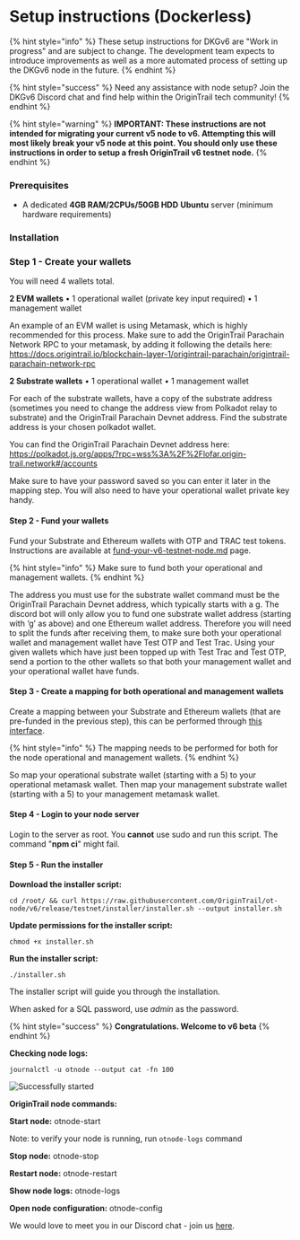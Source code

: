 # Setup instructions (Dockerless)

{% hint style="info" %}
These setup instructions for DKGv6 are "Work in progress" and are subject to change. The development team expects to introduce improvements as well as a more automated process of setting up the DKGv6 node in the future.
{% endhint %}

{% hint style="success" %}
Need any assistance with node setup? Join the DKGv6 Discord chat and find help within the OriginTrail tech community!
{% endhint %}

{% hint style="warning" %}
**IMPORTANT: These instructions are not intended for migrating your current v5 node to v6. Attempting this will most likely break your v5 node at this point. You should only use these instructions in order to setup a fresh OriginTrail v6 testnet node.**
{% endhint %}

### Prerequisites <a href="#docs-internal-guid-e057adbf-7fff-9a68-2579-1fe11935388b" id="docs-internal-guid-e057adbf-7fff-9a68-2579-1fe11935388b"></a>

* A dedicated **4GB RAM/2CPUs/50GB HDD** **Ubuntu** server (minimum hardware requirements)

### Installation

### Step 1 - Create your wallets

You will need 4 wallets total.

**2 EVM wallets**
•	1 operational wallet (private key input required)
•	1 management wallet

An example of an EVM wallet is using Metamask, which is highly recommended for this process.
Make sure to add the OriginTrail Parachain Network RPC to your metamask, by adding it following the details here: https://docs.origintrail.io/blockchain-layer-1/origintrail-parachain/origintrail-parachain-network-rpc

**2 Substrate wallets**
•	1 operational wallet
•	1 management wallet

For each of the substrate wallets, have a copy of the substrate address (sometimes you need to change the address view from Polkadot relay to substrate) and the OriginTrail Parachain Devnet address. Find the substrate address is your chosen polkadot wallet.

You can find the OriginTrail Parachain Devnet address here: https://polkadot.js.org/apps/?rpc=wss%3A%2F%2Flofar.origin-trail.network#/accounts

Make sure to have your password saved so you can enter it later in the mapping step. You will also need to have your operational wallet private key handy.

#### Step 2 - Fund your wallets

Fund your Substrate and Ethereum wallets with OTP and TRAC test tokens. Instructions are available at [fund-your-v6-testnet-node.md](fund-your-v6-testnet-node.md "mention") page.

{% hint style="info" %}
Make sure to fund both your operational and management wallets.
{% endhint %}

The address you must use for the substrate wallet command must be the OriginTrail Parachain Devnet address, which typically starts with a g.
The discord bot will only allow you to fund one substrate wallet address (starting with ‘g’ as above) and one Ethereum wallet address. Therefore you will need to split the funds after receiving them, to make sure both your operational wallet and management wallet have Test OTP and Test Trac. Using your given wallets which have just been topped up with Test Trac and Test OTP, send a portion to the other wallets so that both your management wallet and your operational wallet have funds.


#### Step 3 - Create a mapping for both operational and management wallets

Create a mapping between your Substrate and Ethereum wallets (that are pre-funded in the previous step), this can be performed through [this interface](https://parachain.origintrail.io/parachain-account-mapping).&#x20;

{% hint style="info" %}
The mapping needs to be performed for both for the node operational and management wallets.
{% endhint %}

So map your operational substrate wallet (starting with a 5) to your operational metamask wallet. Then map your management substrate wallet (starting with a 5) to your management metamask wallet.

#### Step 4 - Login to your node server

Login to the server as root. You **cannot** use sudo and run this script. The command "**npm ci**" might fail.

#### Step 5 - Run the installer

**Download the installer script:**

```
cd /root/ && curl https://raw.githubusercontent.com/OriginTrail/ot-node/v6/release/testnet/installer/installer.sh --output installer.sh
```

**Update permissions for the installer script:**

```
chmod +x installer.sh
```

**Run the installer script:**

```
./installer.sh
```

The installer script will guide you through the installation.

When asked for a SQL password, use _admin_ as the password.

{% hint style="success" %}
**Congratulations. Welcome to v6 beta**
{% endhint %}

**Checking node logs:**

```
journalctl -u otnode --output cat -fn 100
```

![Successfully started](<../../.gitbook/assets/Screenshot 2021-12-27 at 15.49.28.png>)

**OriginTrail node commands:**

**Start node:** otnode-start&#x20;

Note: to verify your node is running, run `otnode-logs` command

**Stop node:** otnode-stop&#x20;

**Restart node:** otnode-restart&#x20;

**Show node logs:** otnode-logs&#x20;

**Open node configuration:** otnode-config

We would love to meet you in our Discord chat - join us [here](https://discord.gg/6BGSCJfk4Y).

